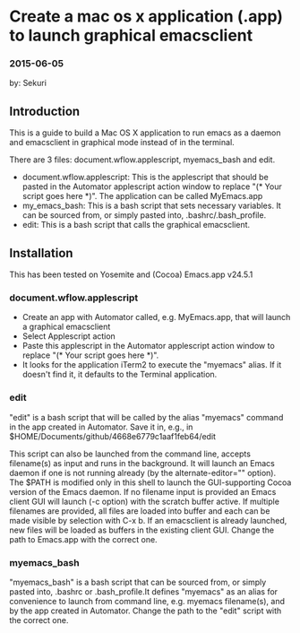 # Create a mac os x application (.app) to launch graphical emacsclient
### 2015-06-05
by: Sekuri

## Introduction
This is a guide to build a Mac OS X application to run emacs as a daemon and emacsclient in graphical mode instead of in the terminal.

There are 3 files: document.wflow.applescript, myemacs_bash and edit.
- document.wflow.applescript: This is the applescript that should be pasted in the Automator applescript action window to replace "(* Your script goes here *)". The application can be called MyEmacs.app
- my_emacs_bash: This is a bash script that sets necessary variables. It can be sourced from, or simply pasted into, .bashrc/.bash_profile.
- edit: This is a bash script that calls the graphical emacsclient.

## Installation
This has been tested on Yosemite and (Cocoa) Emacs.app v24.5.1
### document.wflow.applescript
- Create an app with Automator called, e.g. MyEmacs.app, that will launch a graphical emacsclient
- Select Applescript action
- Paste this applescript in the Automator applescript action window to replace "(* Your script goes here *)".
- It looks for the application iTerm2 to execute the "myemacs" alias. If it doesn't find it, it defaults to the Terminal application.

### edit

"edit" is a bash script that will be called by the alias "myemacs" command in the app created in Automator. Save it in, e.g., in $HOME/Documents/github/4668e6779c1aaf1feb64/edit

This script can also be launched from the command line, accepts filename(s) as input and runs in the background. It will launch an Emacs daemon if one is not running already (by the alternate-editor="" option). The $PATH is modified only in this shell to launch the GUI-supporting Cocoa version of the Emacs daemon. If no filename input is provided an Emacs client GUI will launch (-c option) with the scratch buffer active. If multiple filenames are provided, all files are loaded into buffer and each can be made visible by selection with C-x b. If an emacsclient is already launched, new files will be loaded as buffers in the existing client GUI. Change the path to Emacs.app with the correct one.

### myemacs_bash

"myemacs_bash" is a bash script that can be sourced from, or simply pasted into, .bashrc or .bash_profile.It defines "myemacs" as an alias for convenience to launch from command line, e.g. myemacs filename(s), and by the app created in Automator. Change the path to the "edit" script with the correct one. 

